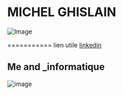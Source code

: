 # MICHEL GHISLAIN 
![Image](https://octocat-generator-assets.githubusercontent.com/my-octocat-1544445812746.png)

===========
lien utile [linkedin](https://www.linkedin.com/in/ghislain-michel-31b024153/)
## Me and _informatique 
![image](my-octocat-1544445812746-1.png)
